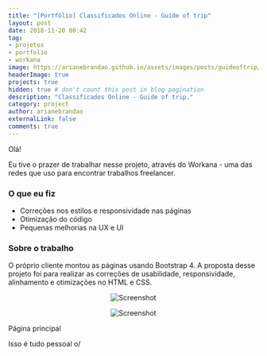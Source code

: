 ```yaml
---
title: "[Portfólio] Classificados Online - Guide of trip"
layout: post
date: 2018-11-20 00:42
tag:
- projetos
- portfolio
- workana
image: https://arianebrandao.github.io/assets/images/posts/guideoftrip/1.png
headerImage: true
projects: true
hidden: true # don't count this post in blog pagination
description: "Classificados Online - Guide of trip."
category: project
author: arianebrandao
externalLink: false
comments: true
---
```


Olá!

Eu tive o prazer de trabalhar nesse projeto, através do Workana - uma das redes que uso para encontrar trabalhos freelancer.


### O que eu fiz

* Correções nos estilos e responsividade nas páginas
* Otimização do código
* Pequenas melhorias na UX e UI


### Sobre o trabalho

O próprio cliente montou as páginas usando Bootstrap 4. A proposta desse projeto foi para realizar as correções de usabilidade, responsividade, alinhamento e otimizações no HTML e CSS.


<p align="center"><img data-src="{{ site.url }}/assets/images/posts/guideoftrip/2.jpg" class="lazyload" alt="Screenshot" /></p>
<noscript>
	<p align="center"><img src="{{ site.url }}/assets/images/posts/guideoftrip/2.jpg" alt="Screenshot" /></p>
</noscript>
<figcaption class="caption">Página principal</figcaption>
<div class="breaker"></div>


Isso é tudo pessoal o/